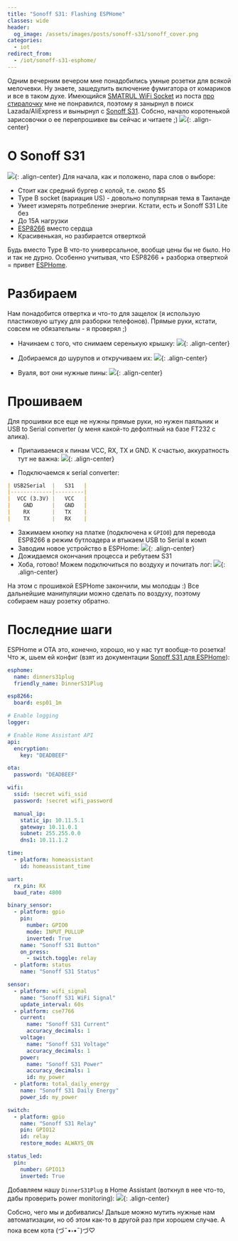 ```yaml
---
title: "Sonoff S31: Flashing ESPHome"
classes: wide
header:
  og_image: /assets/images/posts/sonoff-s31/sonoff_cover.png
categories:
  - iot
redirect_from:
  - /iot/sonoff-s31-esphome/
---
```

Одним вечерним вечером мне понадобились умные розетки для всякой мелочевки. Ну знаете, зашедулить включение фумигатора от комариков и все в таком духе. Имеющийся [SMATRUL WiFi Socket](https://www.lazada.co.th/products/smatrul-20a16a-tuyasmart-life-wifi-socket-universal-us-eu-smart-plug-adapter-power-monitor-european-plug-wireless-remote-voice-timer-for-google-homealexatmall-genie-i2911432612-s10659100651.html?dsource=share&laz_share_info=674305705_9_100_100322224233_674305706_null&laz_token=88cc5f36711df9024f45cb3f493e2031&exlaz=e_iqeJxmuQOjPGip8qo24MCSTeQCjDld4siVQ4kY1ODqrCXvTKdNAtBb55%2BgIiSkmNnXkPoNuoMIIpR8IEI%2FLi1U0sC6tUOx2TD3WnASIas1Y%3D&sub_aff_id=social_share&sub_id2=674305705&sub_id3=100322224233&sub_id6=CPI_EXLAZ) из поста [про стиралочку](https://ut.buglloc.com/iot/washer-notifier/) мне не понравился, поэтому я занырнул в поиск Lazada/AliExpress и вынырнул с [Sonoff S31](https://sonoff.tech/product/smart-plugs/s31-s31lite/). Собсно, начало коротенькой зарисовочки о ее перепрошивке вы сейчас и читаете ;)
![](/assets/images/posts/sonoff-s31/sonoff_cover_tgdraw.png){: .align-center}

# О Sonoff S31

![](/assets/images/posts/sonoff-s31/sonoff_wall.png){: .align-center}
Для начала, как и положено, пара слов о выборе:
  - Стоит как средний бургер с колой, т.е. около $5
  - Type B socket (вариация US) - довольно популярная тема в Таиланде
  - Умеет измерять потребление энергии. Кстати, есть и Sonoff S31 Lite без
  - До 15A нагрузки
  - [ESP8266](https://www.espressif.com/en/products/socs/esp8266) вместо сердца
  - Красивенькая, но разбирается отверткой

Будь вместо Type B что-то универсальное, вообще цены бы не было. Но и так не дурно. Особенно учитывая, что ESP8266 + разборка отверткой = привет [ESPHome](https://devices.esphome.io/devices/Sonoff-S31). 

# Разбираем
Нам понадобится отвертка и что-то для защелок (я использую пластиковую штуку для разборки телефонов). Прямые руки, кстати, совсем не обязательны - я проверял ;)

  - Начинаем с того, что снимаем серенькую крышку:
![](/assets/images/posts/sonoff-s31/sonoff_diss_0.png){: .align-center}

  - Добираемся до шурупов и откручиваем их:
![](/assets/images/posts/sonoff-s31/sonoff_diss_1.png){: .align-center}

  - Вуаля, вот они нужные пины:
![](/assets/images/posts/sonoff-s31/sonoff_diss_done.png){: .align-center}

# Прошиваем
Для прошивки все еще не нужны прямые руки, но нужен паяльник и USB to Serial converter (у меня какой-то дефолтный на базе FT232 с алика).

  - Припаиваемся к пинам VCC, RX, TX и GND. К счастью, аккуратность тут не важна:
![](/assets/images/posts/sonoff-s31/flash_0.jpg){: .align-center}

  - Подключаемся к serial converter:
```markdown
| USB2Serial  |   S31   |
|-------------|---------|
|  VCC (3.3V) |   VCC   |
|    GND      |   GND   |
|    RX       |   TX    |
|    TX       |   RX    |
```

  - Зажимаем кнопку на платке (подключена к `GPIO0`) для перевода ESP8266 в режим бутлоадера и втыкаем USB to Serial в комп
  - Заводим новое устройство в ESPHome:
![](/assets/images/posts/sonoff-s31/flash_1.jpg){: .align-center}
  - Дожидаемся окончания процесса и ребутаем S31
  - Хоба, готово! Можем подключиться по воздуху и почитать лог:
![](/assets/images/posts/sonoff-s31/flash_2.jpg){: .align-center}

На этом с прошивкой ESPHome закончили, мы молодцы :) Все дальнейшие манипуляции можно сделать по воздуху, поэтому собираем нашу розетку обратно.
# Последние шаги
ESPHome и OTA это, конечно, хорошо, но у нас тут вообще-то розетка! Что ж, шьем ей конфиг (взят из документации [Sonoff S31 для ESPHome](https://devices.esphome.io/devices/Sonoff-S31)):
```yaml
esphome:
  name: dinners31plug
  friendly_name: DinnerS31Plug

esp8266:
  board: esp01_1m

# Enable logging
logger:

# Enable Home Assistant API
api:
  encryption:
    key: "DEADBEEF"

ota:
  password: "DEADBEEF"

wifi:
  ssid: !secret wifi_ssid
  password: !secret wifi_password

  manual_ip:
    static_ip: 10.11.5.1
    gateway: 10.11.0.1
    subnet: 255.255.0.0
    dns1: 10.11.1.2

time:
  - platform: homeassistant
    id: homeassistant_time

uart:
  rx_pin: RX
  baud_rate: 4800

binary_sensor:
  - platform: gpio
    pin:
      number: GPIO0
      mode: INPUT_PULLUP
      inverted: True
    name: "Sonoff S31 Button"
    on_press:
      - switch.toggle: relay
  - platform: status
    name: "Sonoff S31 Status"

sensor:
  - platform: wifi_signal
    name: "Sonoff S31 WiFi Signal"
    update_interval: 60s
  - platform: cse7766
    current:
      name: "Sonoff S31 Current"
      accuracy_decimals: 1
    voltage:
      name: "Sonoff S31 Voltage"
      accuracy_decimals: 1
    power:
      name: "Sonoff S31 Power"
      accuracy_decimals: 1
      id: my_power
  - platform: total_daily_energy
    name: "Sonoff S31 Daily Energy"
    power_id: my_power

switch:
  - platform: gpio
    name: "Sonoff S31 Relay"
    pin: GPIO12
    id: relay
    restore_mode: ALWAYS_ON

status_led:
  pin:
    number: GPIO13
    inverted: True
```

Добавляем нашу `DinnerS31Plug` в Home Assistant (воткнул в нее что-то, дабы проверить power monitoring):
![](/assets/images/posts/sonoff-s31/sonoff_ha.png){: .align-center}

Собсно, чего мы и добивались! Дальше можно мутить нужные нам автоматизации, но об этом как-то в другой раз при хорошем случае. А пока всем кота (づ˶•༝•˶)づ♡

